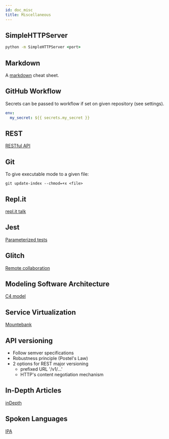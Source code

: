 ```yaml
---
id: doc_misc
title: Miscellaneous
---
```


## SimpleHTTPServer

```cmd
python -m SimpleHTTPServer <port>
```
## Markdown

A [markdown](https://github.com/adam-p/markdown-here/wiki/Markdown-Cheatsheet) cheat sheet.

## GitHub Workflow

Secrets can be passed to workflow 
if set on given repository (see settings). 
```yaml
env:
  my_secret: ${{ secrets.my_secret }}
```
## REST
[RESTful API](https://restfulapi.net/)

## Git
To give executable mode to a given file:
```git
git update-index --chmod=+x <file>
```
## Repl.it
[repl.it talk](https://repl.it/talk/all)

## Jest
[Parameterized tests](https://jestjs.io/docs/en/api#testeachtablename-fn-timeout)

## Glitch 
[Remote collaboration](https://glitch.com/) 

## Modeling Software Architecture
[C4 model](https://c4model.com/)

## Service Virtualization
[Mountebank](http://www.mbtest.org/)

## API versioning
* Follow semver specifications
* Robustness principle (Postel's Law)
* 2 options for REST major versioning
  - prefixed URL '/v1/...'
  - HTTP's content negotiation mechanism
  
## In-Depth Articles
[inDepth](https://indepth.dev/)

## Spoken Languages
[IPA](https://www.ipachart.com/)
